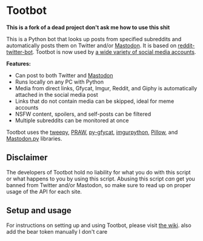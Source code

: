 # Tootbot

**This is a fork of a dead project don't ask me how to use this shit**

This is a Python bot that looks up posts from specified subreddits and automatically posts them on Twitter and/or [Mastodon](https://joinmastodon.org/). It is based on [reddit-twitter-bot](https://github.com/rhiever/reddit-twitter-bot). Tootbot is now used by [a wide variety of social media accounts](https://github.com/corbindavenport/tootbot/wiki/Accounts-using-Tootbot).


**Features:**

* Can post to both Twitter and [Mastodon](https://joinmastodon.org/)
* Runs locally on any PC with Python
* Media from direct links, Gfycat, Imgur, Reddit, and Giphy is automatically attached in the social media post
* Links that do not contain media can be skipped, ideal for meme accounts
* NSFW content, spoilers, and self-posts can be filtered
* Multiple subreddits can be monitored at once

Tootbot uses the [tweepy](https://github.com/tweepy/tweepy), [PRAW](https://praw.readthedocs.io/en/latest/), [py-gfycat](https://github.com/ankeshanand/py-gfycat), [imgurpython](https://github.com/Imgur/imgurpython), [Pillow](https://github.com/python-pillow/Pillow), and [Mastodon.py](https://github.com/halcy/Mastodon.py) libraries.

## Disclaimer

The developers of Tootbot hold no liability for what you do with this script or what happens to you by using this script. Abusing this script *can* get you banned from Twitter and/or Mastodon, so make sure to read up on proper usage of the API for each site.

## Setup and usage

For instructions on setting up and using Tootbot, please visit [the wiki](https://github.com/corbindavenport/tootbot/wiki).
also add the bear token manually I don't care 